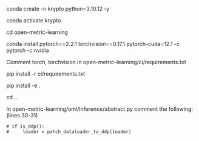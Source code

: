 conda create -n krypto python=3.10.12 -y

conda activate krypto

cd open-metric-learning

conda install pytorch==2.2.1 torchvision==0.17.1 pytorch-cuda=12.1 -c pytorch -c nvidia

Comment torch, torchvision in open-metric-learning/ci/requirements.txt

pip install -r ci/requirements.txt

pip install -e .

cd ..

In open-metric-learning/oml/inference/abstract.py comment the following: (lines 30-31)

    # if is_ddp():
    #     loader = patch_dataloader_to_ddp(loader)

